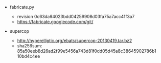 * fabricate.py
  * revision 0c63da64023bdd04259908d03fa75a7acc41f3a7
  * https://fabricate.googlecode.com/git/

* supercop
  * http://hyperelliptic.org/ebats/supercop-20130419.tar.bz2
  * sha256sum: 85a50eeb8d26ad2f99e5456a743d81f0dd05d45a8c38645902786b110bd4c4ee
